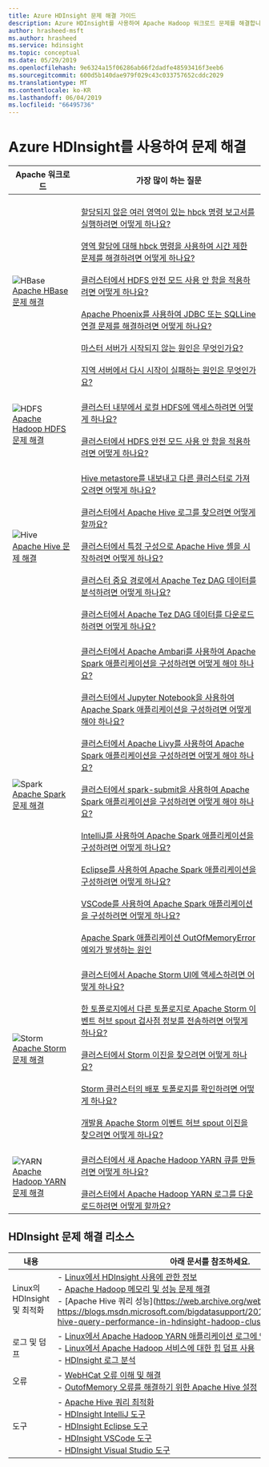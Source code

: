 ```yaml
---
title: Azure HDInsight 문제 해결 가이드
description: Azure HDInsight를 사용하여 Apache Hadoop 워크로드 문제를 해결합니다. 단계별 설명서에서는 HDInsight를 사용하여 Apache Hive, Apache Spark, Apache YARN, Apache HBase, HDFS 및 Apache Storm의 일반적인 문제를 해결하는 방법을 보여 줍니다.
author: hrasheed-msft
ms.author: hrasheed
ms.service: hdinsight
ms.topic: conceptual
ms.date: 05/29/2019
ms.openlocfilehash: 9e6324a15f06286ab66f2dadfe48593416f3eeb6
ms.sourcegitcommit: 600d5b140dae979f029c43c033757652cddc2029
ms.translationtype: MT
ms.contentlocale: ko-KR
ms.lasthandoff: 06/04/2019
ms.locfileid: "66495736"
---
```

# <a name="troubleshoot-by-using-azure-hdinsight"></a>Azure HDInsight를 사용하여 문제 해결

| Apache 워크로드 | 가장 많이 하는 질문 |
|---|---|
|![HBase](./media/hdinsight-troubleshoot-guide/HBASE.png)<br>[Apache HBase 문제 해결](hbase/apache-troubleshoot-hbase.md)|<br>[할당되지 않은 여러 영역이 있는 hbck 명령 보고서를 실행하려면 어떻게 하나요?](hbase/apache-troubleshoot-hbase.md#how-do-i-run-hbck-command-reports-with-multiple-unassigned-regions)<br><br>[영역 할당에 대해 hbck 명령을 사용하여 시간 제한 문제를 해결하려면 어떻게 하나요?](hbase/apache-troubleshoot-hbase.md#how-do-i-fix-timeout-issues-with-hbck-commands-for-region-assignments)<br><br>[클러스터에서 HDFS 안전 모드 사용 안 함을 적용하려면 어떻게 하나요?](hbase/apache-troubleshoot-hbase.md#how-do-i-force-disable-hdfs-safe-mode-in-a-cluster)<br><br>[Apache Phoenix를 사용하여 JDBC 또는 SQLLine 연결 문제를 해결하려면 어떻게 하나요?](hbase/apache-troubleshoot-hbase.md#how-do-i-fix-jdbc-or-sqlline-connectivity-issues-with-apache-phoenix)<br><br>[마스터 서버가 시작되지 않는 원인은 무엇인가요?](hbase/apache-troubleshoot-hbase.md#what-causes-a-master-server-to-fail-to-start)<br><br>[지역 서버에서 다시 시작이 실패하는 원인은 무엇인가요?](hbase/apache-troubleshoot-hbase.md#what-causes-a-restart-failure-on-a-region-server)|
|![HDFS](./media/hdinsight-troubleshoot-guide/HDFS.png)<br>[Apache Hadoop HDFS 문제 해결](hdinsight-troubleshoot-hdfs.md)|<br>[클러스터 내부에서 로컬 HDFS에 액세스하려면 어떻게 하나요?](hdinsight-troubleshoot-hdfs.md#how-do-i-access-local-hdfs-from-inside-a-cluster)<br><br>[클러스터에서 HDFS 안전 모드 사용 안 함을 적용하려면 어떻게 하나요?](hdinsight-troubleshoot-hdfs.md#how-do-i-force-disable-hdfs-safe-mode-in-a-cluster)|
|![Hive](./media/hdinsight-troubleshoot-guide/HIVE.png)<br>[Apache Hive 문제 해결](hdinsight-troubleshoot-hive.md)|<br>[Hive metastore를 내보내고 다른 클러스터로 가져오려면 어떻게 하나요?](hdinsight-troubleshoot-hive.md#how-do-i-export-a-hive-metastore-and-import-it-on-another-cluster)<br><br>[클러스터에서 Apache Hive 로그를 찾으려면 어떻게 할까요?](hdinsight-troubleshoot-hive.md#how-do-i-locate-hive-logs-on-a-cluster)<br><br>[클러스터에서 특정 구성으로 Apache Hive 셸을 시작하려면 어떻게 하나요?](hdinsight-troubleshoot-hive.md#how-do-i-launch-the-hive-shell-with-specific-configurations-on-a-cluster)<br><br>[클러스터 중요 경로에서 Apache Tez DAG 데이터를 분석하려면 어떻게 하나요?](hdinsight-troubleshoot-hive.md#how-do-i-analyze-tez-dag-data-on-a-cluster-critical-path)<br><br>[클러스터에서 Apache Tez DAG 데이터를 다운로드하려면 어떻게 하나요?](hdinsight-troubleshoot-hive.md#how-do-i-download-tez-dag-data-from-a-cluster)|
|![Spark](./media/hdinsight-troubleshoot-guide/SPARK.png)<br>[Apache Spark 문제 해결](hdinsight-troubleshoot-SPARK.md)|<br>[클러스터에서 Apache Ambari를 사용하여 Apache Spark 애플리케이션을 구성하려면 어떻게 해야 하나요?](spark/apache-troubleshoot-spark.md#how-do-i-configure-an-apache-spark-application-by-using-apache-ambari-on-clusters)<br><br>[클러스터에서 Jupyter Notebook을 사용하여 Apache Spark 애플리케이션을 구성하려면 어떻게 해야 하나요?](spark/apache-troubleshoot-spark.md#how-do-i-configure-an-apache-spark-application-by-using-a-jupyter-notebook-on-clusters)<br><br>[클러스터에서 Apache Livy를 사용하여 Apache Spark 애플리케이션을 구성하려면 어떻게 해야 하나요?](spark/apache-troubleshoot-spark.md#how-do-i-configure-an-apache-spark-application-by-using-apache-livy-on-clusters)<br><br>[클러스터에서 spark-submit을 사용하여 Apache Spark 애플리케이션을 구성하려면 어떻게 해야 하나요?](spark/apache-troubleshoot-spark.md#how-do-i-configure-an-apache-spark-application-by-using-spark-submit-on-clusters)<br><br>[IntelliJ를 사용하여 Apache Spark 애플리케이션을 구성하려면 어떻게 하나요?](spark/apache-spark-intellij-tool-plugin.md)<br><br>[Eclipse를 사용하여 Apache Spark 애플리케이션을 구성하려면 어떻게 하나요?](spark/apache-spark-eclipse-tool-plugin.md)<br><br>[VSCode를 사용하여 Apache Spark 애플리케이션을 구성하려면 어떻게 하나요?](hdinsight-for-vscode.md)<br><br>[Apache Spark 애플리케이션 OutOfMemoryError 예외가 발생하는 원인](spark/apache-troubleshoot-spark.md#what-causes-an-apache-spark-application-outofmemoryerror-exception)|
|![Storm](./media/hdinsight-troubleshoot-guide/STORM.png)<br>[Apache Storm 문제 해결](hdinsight-troubleshoot-STORM.md)|<br>[클러스터에서 Apache Storm UI에 액세스하려면 어떻게 하나요?](storm/apache-troubleshoot-storm.md#how-do-i-access-the-storm-ui-on-a-cluster)<br><br>[한 토폴로지에서 다른 토폴로지로 Apache Storm 이벤트 허브 spout 검사점 정보를 전송하려면 어떻게 하나요?](storm/apache-troubleshoot-storm.md#how-do-i-transfer-storm-event-hub-spout-checkpoint-information-from-one-topology-to-another)<br><br>[클러스터에서 Storm 이진을 찾으려면 어떻게 하나요?](storm/apache-troubleshoot-storm.md#how-do-i-locate-storm-binaries-on-a-cluster)<br><br>[Storm 클러스터의 배포 토폴로지를 확인하려면 어떻게 하나요?](storm/apache-troubleshoot-storm.md#how-do-i-determine-the-deployment-topology-of-a-storm-cluster)<br><br>[개발용 Apache Storm 이벤트 허브 spout 이진을 찾으려면 어떻게 하나요?](storm/apache-troubleshoot-storm.md#how-do-i-locate-storm-event-hub-spout-binaries-for-development)|
|![YARN](./media/hdinsight-troubleshoot-guide/YARN.png)<br>[Apache Hadoop YARN 문제 해결](hdinsight-troubleshoot-YARN.md)|<br>[클러스터에서 새 Apache Hadoop YARN 큐를 만들려면 어떻게 하나요?](hdinsight-troubleshoot-yarn.md#how-do-i-create-a-new-yarn-queue-on-a-cluster)<br><br>[클러스터에서 Apache Hadoop YARN 로그를 다운로드하려면 어떻게 할까요?](hdinsight-troubleshoot-yarn.md#how-do-i-download-yarn-logs-from-a-cluster)|

## <a name="hdinsight-troubleshooting-resources"></a>HDInsight 문제 해결 리소스

| 내용 | 아래 문서를 참조하세요. |
| --- | --- |
| Linux의 HDInsight 및 최적화 | - [Linux에서 HDInsight 사용에 관한 정보](hdinsight-hadoop-linux-information.md)<br>- [Apache Hadoop 메모리 및 성능 문제 해결](hdinsight-hadoop-stack-trace-error-messages.md)<br>- [Apache Hive 쿼리 성능](https://web.archive.org/web/20190217214250/ https://blogs.msdn.microsoft.com/bigdatasupport/2015/08/13/troubleshooting-hive-query-performance-in-hdinsight-hadoop-cluster/) |
| 로그 및 덤프 | - [Linux에서 Apache Hadoop YARN 애플리케이션 로그에 액세스](hdinsight-hadoop-access-yarn-app-logs-linux.md)<br>- [Linux에서 Apache Hadoop 서비스에 대한 힙 덤프 사용](hdinsight-hadoop-collect-debug-heap-dump-linux.md)<br>- [HDInsight 로그 분석](hdinsight-debug-jobs.md)|
| 오류 | - [WebHCat 오류 이해 및 해결](hdinsight-hadoop-templeton-webhcat-debug-errors.md)<br>- [OutofMemory 오류를 해결하기 위한 Apache Hive 설정](hdinsight-hadoop-hive-out-of-memory-error-oom.md) |
| 도구 | - [Apache Hive 쿼리 최적화](hdinsight-hadoop-optimize-hive-query.md)<br>- [HDInsight IntelliJ 도구](./spark/apache-spark-intellij-tool-plugin.md)<br>- [HDInsight Eclipse 도구](./spark/apache-spark-eclipse-tool-plugin.md)<br>- [HDInsight VSCode 도구](hdinsight-for-vscode.md)<br>- [HDInsight Visual Studio 도구](./hadoop/apache-hadoop-visual-studio-tools-get-started.md) |
